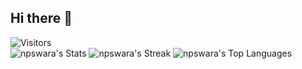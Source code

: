 ## Hi there 👋
![Visitors](https://api.visitorbadge.io/api/visitors?path=github.com%2Fnpswara&label=visitors&labelColor=%232ccce4&countColor=%23263759&style=flat) <br>
![npswara's Stats](https://github-readme-stats.vercel.app/api?username=npswara&theme=dracula&show_icons=true&hide_border=true&count_private=true) ![npswara's Streak](https://github-readme-streak-stats.herokuapp.com/?user=npswara&theme=dracula&hide_border=true) ![npswara's Top Languages](https://github-readme-stats.vercel.app/api/top-langs/?username=npswara&theme=dracula&show_icons=true&hide_border=true&layout=compact)
<!--
**Npswara/npswara** is a ✨ _special_ ✨ repository because its `README.md` (this file) appears on your GitHub profile.

Here are some ideas to get you started:

- 🔭 I’m currently working on ...
- 🌱 I’m currently learning ...
- 👯 I’m looking to collaborate on ...
- 🤔 I’m looking for help with ...
- 💬 Ask me about ...
- 📫 How to reach me: ...
- 😄 Pronouns: ...
- ⚡ Fun fact: ...
-->
